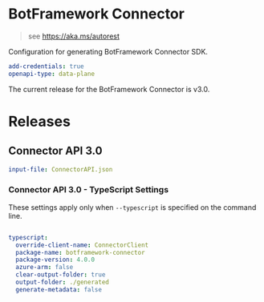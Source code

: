 ﻿# BotFramework Connector

> see https://aka.ms/autorest

Configuration for generating BotFramework Connector SDK.

``` yaml
add-credentials: true
openapi-type: data-plane
```
The current release for the BotFramework Connector is v3.0.

# Releases

## Connector API 3.0

``` yaml
input-file: ConnectorAPI.json
```

### Connector API 3.0 - TypeScript Settings
These settings apply only when `--typescript` is specified on the command line.
``` yaml $(typescript)

typescript:
  override-client-name: ConnectorClient
  package-name: botframework-connector
  package-version: 4.0.0
  azure-arm: false
  clear-output-folder: true
  output-folder: ./generated
  generate-metadata: false
```